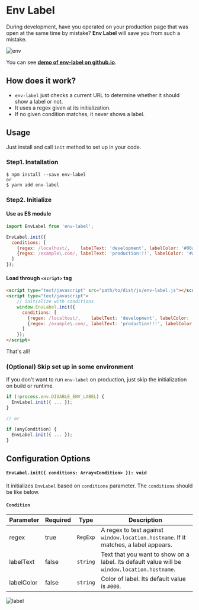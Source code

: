 # Env Label

During development, have you operated on your production page that was open at the same time by mistake? **Env Label** will save you from such a mistake.

![env](https://user-images.githubusercontent.com/1811616/37533731-0d483946-2986-11e8-9dbb-5ea74d9dc02a.gif)

You can see **[demo of env-label on github.io](https://ohbarye.github.io/env-label/test/browser/)**.

## How does it work?

- `env-label` just checks a current URL to determine whether it should show a label or not.
- It uses a regex given at its initialization.
- If no given condition matches, it never shows a label.

## Usage

Just install and call `init` method to set up in your code.

### Step1. Installation

```shell
$ npm install --save env-label
or
$ yarn add env-label
```

### Step2. Initialize

#### Use as ES module

```javascript
import EnvLabel from 'env-label';

EnvLabel.init({
  conditions: [
    {regex: /localhost/,    labelText: 'development', labelColor: '#00aaaa'},
    {regex: /example\.com/, labelText: 'production!!!', labelColor: '#aa0000'},
  ]
});
```

#### Load through `<script>` tag

```html
<script type="text/javascript" src="path/to/dist/js/env-label.js"></script>
<script type="text/javascript">
    // initialize with conditions
    window.EnvLabel.init({
      conditions: [
        {regex: /localhost/,    labelText: 'development', labelColor: '#00aaaa'},
        {regex: /example\.com/, labelText: 'production!!!', labelColor: '#aa0000'},
      ]
    });
</script>
```

That's all!

### (Optional) Skip set up in some environment

If you don't want to run `env-label` on production, just skip the initialization on build or runtime.

```javascript
if (!process.env.DISABLE_ENV_LABEL) {
  EnvLabel.init({ ... });
}

// or

if (anyCondition) {
  EnvLabel.init({ ... });
}
```

## Configuration Options

#### `EnvLabel.init({ conditions: Array<Condition> }): void`

It initializes `EnvLabel` based on `conditions` parameter. The `conditions` should be like below.

#### `Condition`

Parameter | Required | Type | Description
--- | --- | --- | ---
regex | true | `RegExp` | A regex to test against `window.location.hostname`. If it matches, a label appears.
labelText | false | `string` | Text that you want to show on a label. Its default value will be `window.location.hostname`.
labelColor | false | `string` | Color of label. Its default value is `#000`.

![label](https://user-images.githubusercontent.com/1811616/37533819-5adad98e-2986-11e8-853c-3d7042b6f93b.png)
